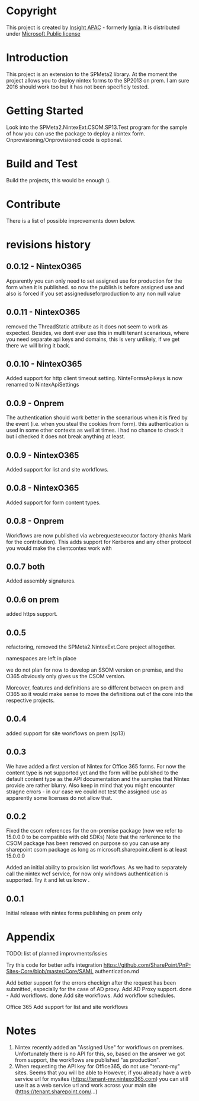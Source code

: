 # Copyright
This project is created by [Insight APAC](http://au.insight.com) - formerly  [Ignia](https://ignia.com.au). It is distributed under [Microsoft Public license](https://opensource.org/licenses/MS-PL)

# Introduction 
This project is an extension to the SPMeta2 library. 
At the moment the project allows you to deploy nintex forms to the SP2013 on prem. I am sure 2016 should work too but it has not been specificly tested.

# Getting Started
Look into the SPMeta2.NintexExt.CSOM.SP13.Test program for the sample of how you can use the package to deploy a nintex form. 
Onprovisioning/Onprovisioned code is optional.

# Build and Test
Build the projects, this would be enough :).

# Contribute
There is a list of possible improvements down below.

# revisions history

## 0.0.12 - NintexO365
 Apparently you can only need to set assigned use for production for the form when it is published. 
so now the publish is before assigned use and also is forced if you set assigneduseforproduction to any non null value

## 0.0.11 - NintexO365
 removed the ThreadStatic attribute as it does not seem to work as expected.
 Besides, we dont ever use this in multi tenant scenarious, where you need separate api keys and domains, this is very unlikely, if we get there we will bring it back.


## 0.0.10 - NintexO365

Added support for http client timeout setting.
NinteFormsApikeys is now renamed to NintexApiSettings


## 0.0.9 - Onprem
The authentication should work better in the scenarious when it is fired by the event (i.e. when you steal the cookies from form).
this authentication is used in some other contexts as well at times.
i had no chance to check it but i checked it does not break anything at least. 


## 0.0.9 - NintexO365

Added support for list and site workflows. 


## 0.0.8 - NintexO365

Added support for form content types. 


## 0.0.8 - Onprem
Workflows are now published via webrequestexecutor factory (thanks Mark for the contribution).
This adds support for Kerberos and any other protocol you would make the clientcontex work with

 

## 0.0.7 both
Added assembly signatures.


## 0.0.6 on prem
added https support.


## 0.0.5
refactoring, removed the SPMeta2.NintexExt.Core project alltogether.

namespaces are left in place 

we do not plan for now to develop an SSOM version on premise,
and the O365 obviously only gives us the CSOM version.

Moreover, features and definitions are so different between on prem and O365 so it would make sense to move the definitions
out of the core into the respective projects.

## 0.0.4
added support for site workflows on prem (sp13)

## 0.0.3
We have added a first version of Nintex for Office 365 forms. For now the content type is not supported yet and the form will be published to the default content type as 
the API documentation and the samples that Nintex provide are rather blurry. Also keep in mind that you might encounter stragne errors - in our case we could not test the assigned use
as apparently some licenses do not allow that.

## 0.0.2
Fixed the csom references for the on-premise package (now we refer to 15.0.0.0 to be compatible with old SDKs)
Note that the rerference to the CSOM package has been removed on purpose so you can use any sharepoint csom package as long as microsoft.sharepoint.client is at least 15.0.0.0


Added an initial ability to provision list workflows. As we had to separately call the nintex wcf service, for now only windows authentication is supported.
Try it and let us know .

## 0.0.1
Initial release with nintex forms publishing on prem only



# Appendix
TODO: list of planned improvments/issies

Try this code for better adfs integration
https://github.com/SharePoint/PnP-Sites-Core/blob/master/Core/SAML authentication.md

Add better support for the errors checkign after the request has been submitted, especially for the case of AD proxy.
Add AD Proxy support.
done - Add workflows.
done Add site workflows.
Add workflow schedules.



Office 365 
Add support for list and site workflows 


# Notes
1) Nintex recently added an "Assigned Use" for workflows on premises. 
   Unfortunately there is no API for this, so, based on the answer we got from support, 
      the workflows are published "as production". 
2) When requesting the API key for Office365, do not use "tenant-my" sites. Seems that you will be able to 
However, if you already have a web service url for mysites (https://tenant-my.nintexo365.com) you can still use it as a web service url and work across your main site
(https://tenant.sharepoint.com/...)
